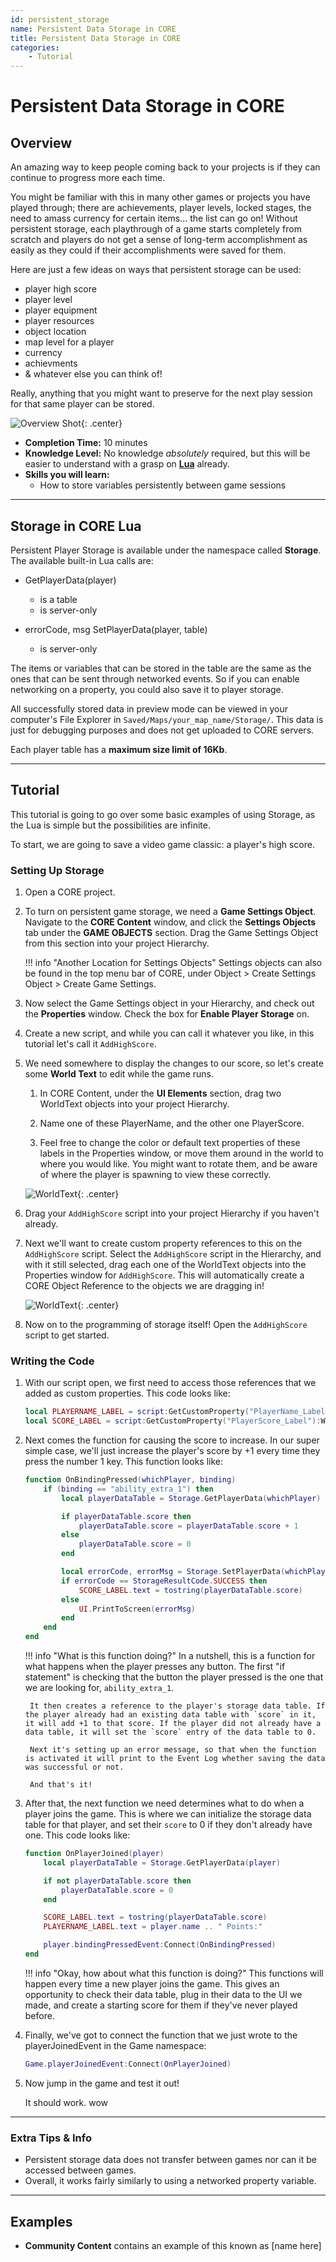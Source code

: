 ```yaml
---
id: persistent_storage
name: Persistent Data Storage in CORE
title: Persistent Data Storage in CORE
categories:
    - Tutorial
---
```


# Persistent Data Storage in CORE

## Overview

An amazing way to keep people coming back to your projects is if they can continue to progress more each time.

You might be familiar with this in many other games or projects you have played through; there are achievements, player levels, locked stages, the need to amass currency for certain items... the list can go on! Without persistent storage, each playthrough of a game starts completely from scratch and players do not get a sense of long-term accomplishment as easily as they could if their accomplishments were saved for them.

Here are just a few ideas on ways that persistent storage can be used:

* player high score
* player level
* player equipment
* player resources
* object location
* map level for a player
* currency
* achievments
* & whatever else you can think of!

Really, anything that you might want to preserve for the next play session for that same player can be stored.

![Overview Shot](../../img/EditorManual/PersistentStorage/persistenceOverview.png){: .center}

* **Completion Time:** 10 minutes
* **Knowledge Level:** No knowledge *absolutely* required, but this will be easier to understand with a grasp on **[Lua](lua_basics_lightbulb.md)** already.
* **Skills you will learn:**
     * How to store variables persistently between game sessions

---

## Storage in CORE Lua

Persistent Player Storage is available under the namespace called **Storage**. The available built-in Lua calls are:

* GetPlayerData(player)
     * is a table
     * is server-only

* errorCode, msg SetPlayerData(player, table)
     * is server-only

The items or variables that can be stored in the table are the same as the ones that can be sent through networked events. So if you can enable networking on a property, you could also save it to player storage.

All successfully stored data in preview mode can be viewed in your computer's File Explorer in `Saved/Maps/your_map_name/Storage/`. This data is just for debugging purposes and does not get uploaded to CORE servers.

Each player table has a **maximum size limit of 16Kb**.

---

## Tutorial

This tutorial is going to go over some basic examples of using Storage, as the Lua is simple but the possibilities are infinite.

To start, we are going to save a video game classic: a player's high score.

### Setting Up Storage

1. Open a CORE project.

2. To turn on persistent game storage, we need a **Game Settings Object**. Navigate to the **CORE Content** window, and click the **Settings Objects** tab under the **GAME OBJECTS** section. Drag the Game Settings Object from this section into your project Hierarchy.

    !!! info "Another Location for Settings Objects"
        Settings objects can also be found in the top menu bar of CORE, under Object > Create Settings Object > Create Game Settings.

3. Now select the Game Settings object in your Hierarchy, and check out the **Properties** window. Check the box for **Enable Player Storage** on.

4. Create a new script, and while you can call it whatever you like, in this tutorial let's call it `AddHighScore`.

5. We need somewhere to display the changes to our score, so let's create some **World Text** to edit while the game runs.

     1. In CORE Content, under the **UI Elements** section, drag two WorldText objects into your project Hierarchy.

     2. Name one of these PlayerName, and the other one PlayerScore.

     3. Feel free to change the color or default text properties of these labels in the Properties window, or move them around in the world to where you would like. You might want to rotate them, and be aware of where the player is spawning to view these correctly.

     ![WorldText](../../img/EditorManual/PersistentStorage/WorldTextExample.png){: .center}

6. Drag your `AddHighScore` script into your project Hierarchy if you haven't already.

7. Next we'll want to create custom property references to this on the `AddHighScore` script. Select the `AddHighScore` script in the Hierarchy, and with it still selected, drag each one of the WorldText objects into the Properties window for `AddHighScore`. This will automatically create a CORE Object Reference to the objects we are dragging in!

     ![WorldText](../../img/EditorManual/PersistentStorage/DragCustomProps.gif){: .center}

8. Now on to the programming of storage itself! Open the `AddHighScore` script to get started.

### Writing the Code

1. With our script open, we first need to access those references that we added as custom properties. This code looks like:

     ```lua
     local PLAYERNAME_LABEL = script:GetCustomProperty("PlayerName_Label"):WaitForObject()
     local SCORE_LABEL = script:GetCustomProperty("PlayerScore_Label"):WaitForObject()
     ```

2. Next comes the function for causing the score to increase. In our super simple case, we'll just increase the player's score by +1 every time they press the number 1 key. This function looks like:

     ```lua
     function OnBindingPressed(whichPlayer, binding)
         if (binding == "ability_extra_1") then
             local playerDataTable = Storage.GetPlayerData(whichPlayer)

             if playerDataTable.score then
                 playerDataTable.score = playerDataTable.score + 1
             else
                 playerDataTable.score = 0
             end

             local errorCode, errorMsg = Storage.SetPlayerData(whichPlayer, playerDataTable)
             if errorCode == StorageResultCode.SUCCESS then
                 SCORE_LABEL.text = tostring(playerDataTable.score)
             else
                 UI.PrintToScreen(errorMsg)
             end
         end
     end
     ```

    !!! info "What is this function doing?"
        In a nutshell, this is a function for what happens when the player presses any button. The first "if statement" is checking that the button the player pressed is the one that we are looking for, `ability_extra_1`.

        It then creates a reference to the player's storage data table. If the player already had an existing data table with `score` in it, it will add +1 to that score. If the player did not already have a data table, it will set the `score` entry of the data table to 0.

        Next it's setting up an error message, so that when the function is activated it will print to the Event Log whether saving the data was successful or not.

        And that's it!

3. After that, the next function we need determines what to do when a player joins the game. This is where we can initialize the storage data table for that player, and set their `score` to 0 if they don't already have one. This code looks like:

     ```lua
     function OnPlayerJoined(player)
         local playerDataTable = Storage.GetPlayerData(player)

         if not playerDataTable.score then
             playerDataTable.score = 0
         end

         SCORE_LABEL.text = tostring(playerDataTable.score)
         PLAYERNAME_LABEL.text = player.name .. " Points:"

         player.bindingPressedEvent:Connect(OnBindingPressed)
     end
     ```

    !!! info "Okay, how about what this function is doing?"
        This functions will happen every time a new player joins the game. This gives an opportunity to check their data table, plug in their data to the UI we made, and create a starting score for them if they've never played before.

4. Finally, we've got to connect the function that we just wrote to the playerJoinedEvent in the Game namespace:

     ```lua
     Game.playerJoinedEvent:Connect(OnPlayerJoined)
     ```

5. Now jump in the game and test it out!

     It should work. wow

---

### Extra Tips & Info

* Persistent storage data does not transfer between games nor can it be accessed between games.
* Overall, it works fairly similarly to using a networked property variable.

---

## Examples

* **Community Content** contains an example of this known as [name here]
